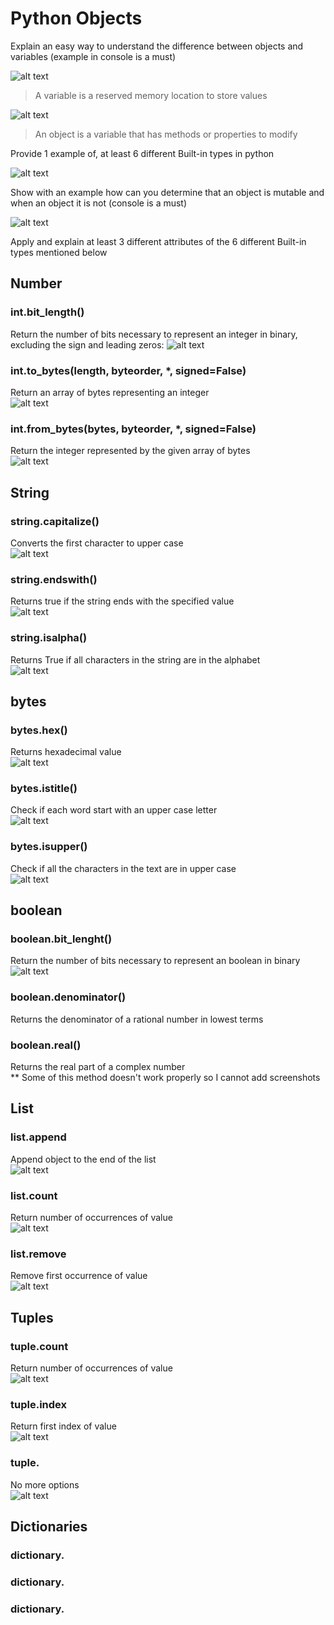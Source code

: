 # Python Objects
Explain an easy way to understand the difference between objects and variables (example in console is a must)  

![alt text](variable.jpg "Variable in python")
>A variable is a reserved memory location to store values  

![alt text](object.jpg "Object in python")  

>An object is a variable that has methods or properties to modify  

Provide 1 example of, at least 6 different Built-in types in python  

![alt text](types.jpg "Types")  

Show with an example how can you determine that an object is mutable and when an object it is not (console is a must)

![alt text](mutable.jpg "Mutable or not")  

Apply and explain at least 3 different attributes of the 6 different Built-in types mentioned below  
## Number  
### int.bit_length()  
Return the number of bits necessary to represent an integer in binary, excluding the sign and leading zeros: 
![alt text](bit_lenght.jpg "bit_lenght()")  

### int.to_bytes(length, byteorder, *, signed=False)  
Return an array of bytes representing an integer  
![alt text](to_bytes.jpg "to_bytes()")  

### int.from_bytes(bytes, byteorder, *, signed=False)
Return the integer represented by the given array of bytes  
![alt text](from_bytes.jpg "from_bytes()")  

## String  
### string.capitalize()
Converts the first character to upper case  
![alt text](capitalize.jpg "capitalize()")  

### string.endswith()
Returns true if the string ends with the specified value  
![alt text](endswith.jpg "endswith()")  

### string.isalpha()
Returns True if all characters in the string are in the alphabet  
![alt text](isalpha.jpg "isalpha()")  

## bytes  
### bytes.hex()
Returns hexadecimal value  
![alt text](hex.jpg "hex()")  

### bytes.istitle()  
Check if each word start with an upper case letter  
![alt text](istitle.jpg "istitle()")  

### bytes.isupper()  
Check if all the characters in the text are in upper case  
![alt text](isupper.jpg "isupper()")  

## boolean
### boolean.bit_lenght()  
Return the number of bits necessary to represent an boolean in binary  
![alt text](bit_lenght_boolean.jpg "bit_lenght()")  
### boolean.denominator()  
Returns the denominator of a rational number in lowest terms  

### boolean.real()  
Returns the real part of a complex number  
** Some of this method doesn't work properly so I cannot add screenshots

## List  
### list.append  
Append object to the end of the list  
![alt text](append.jpg "append()")  

### list.count  
Return number of occurrences of value  
![alt text](count.jpg "count(#)")  
### list.remove  
Remove first occurrence of value  
![alt text](remove.jpg "remove()")  

## Tuples  
### tuple.count  
Return number of occurrences of value  
![alt text](count_tuple.jpg)  
### tuple.index  
Return first index of value  
![alt text](index_tuple.jpg)  
### tuple.
No more options  
![alt text](no_option.jpg)  

## Dictionaries  
### dictionary.
### dictionary.
### dictionary.